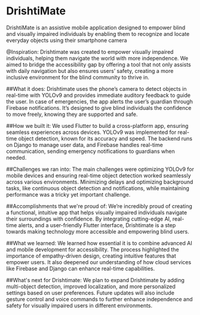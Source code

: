 # DrishtiMate
DrishtiMate is an assistive mobile application designed to empower blind and visually impaired individuals by enabling them to recognize and locate everyday objects using their smartphone camera

@Inspiration:
Drishtimate was created to empower visually impaired individuals, helping them navigate the world with more independence. We aimed to bridge the accessibility gap by offering a tool that not only assists with daily navigation but also ensures users’ safety, creating a more inclusive environment for the blind community to thrive in.

##What it does:
Drishtimate uses the phone’s camera to detect objects in real-time with YOLOv9 and provides immediate auditory feedback to guide the user. In case of emergencies, the app alerts the user’s guardian through Firebase notifications. It’s designed to give blind individuals the confidence to move freely, knowing they are supported and safe.

##How we built it:
We used Flutter to build a cross-platform app, ensuring seamless experiences across devices. YOLOv9 was implemented for real-time object detection, known for its accuracy and speed. The backend runs on Django to manage user data, and Firebase handles real-time communication, sending emergency notifications to guardians when needed.

##Challenges we ran into:
The main challenges were optimizing YOLOv9 for mobile devices and ensuring real-time object detection worked seamlessly across various environments. Minimizing delays and optimizing background tasks, like continuous object detection and notifications, while maintaining performance was a tricky yet important challenge.

##Accomplishments that we're proud of:
We’re incredibly proud of creating a functional, intuitive app that helps visually impaired individuals navigate their surroundings with confidence. By integrating cutting-edge AI, real-time alerts, and a user-friendly Flutter interface, Drishtimate is a step towards making technology more accessible and empowering blind users.

##What we learned:
We learned how essential it is to combine advanced AI and mobile development for accessibility. The process highlighted the importance of empathy-driven design, creating intuitive features that empower users. It also deepened our understanding of how cloud services like Firebase and Django can enhance real-time capabilities.

##What's next for Drishtimate:
We plan to expand Drishtimate by adding multi-object detection, improved localization, and more personalized settings based on user preferences. Future updates will also include gesture control and voice commands to further enhance independence and safety for visually impaired users in different environments.
